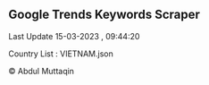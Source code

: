 

## Google Trends Keywords Scraper 
 
Last Update 15-03-2023 , 09:44:20

Country List :
VIETNAM.json



© Abdul Muttaqin 
